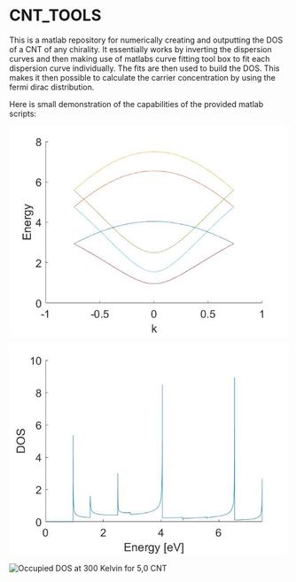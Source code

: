 # CNT_TOOLS
This is a matlab repository for numerically creating and outputting the DOS of a CNT of any chirality. It essentially works by inverting the dispersion curves and then making use of matlabs curve fitting tool box to fit each dispersion curve individually. The fits are then used to build the DOS. This makes it then possible to calculate the carrier concentration by using the fermi dirac distribution. 

Here is small demonstration of the capabilities of the provided matlab scripts:

![Dispersion Curve for 5,0 CNT](pics/5_0_CNT_DispersionCurve.jpg)

![DOS for 5,0 CNT](pics/5_0_CNT_DOS.jpg)

![Occupied DOS at 300 Kelvin for 5,0 CNT](pics/5_0_CNT_DOS_FermiDirac.jpg)
